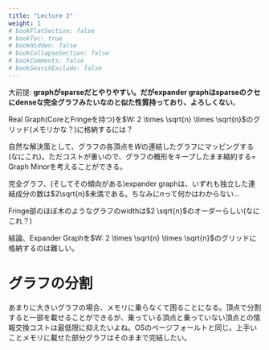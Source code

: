 ```yaml
---
title: "Lecture 2"
weight: 1
# bookFlatSection: false
# bookToc: true
# bookHidden: false
# bookCollapseSection: false
# bookComments: false
# bookSearchExclude: false
---
```


大前提: **graphがsparseだとやりやすい。だがexpander graphはsparseのクセにdenseな完全グラフみたいなのと似た性質持っており、よろしくない**。

Real Graph(CoreとFringeを持つ)を$W: 2 \times \sqrt{n} \times \sqrt{n}$のグリッド(メモリかな？)に格納するには？

自然な解決策として、グラフの各頂点を$W$の連結したグラフにマッピングする(なにこれ)。ただコストが重いので、グラフの概形をキープしたまま縮約する= Graph Minorを考えることができる。

完全グラフ、(そしてその傾向がある)expander graphは、いずれも独立した連結成分の数は$2\sqrt{n}$未満である。ちなみに$n$って何かはわからない...

Fringe部のほぼ木のようなグラフのwidthは$2 \sqrt{n}$のオーダーらしい(なにこれ？)

結論、Expander Graphを$W: 2 \times \sqrt{n} \times \sqrt{n}$のグリッドに格納するのは難しい。

# グラフの分割

あまりに大きいグラフの場合、メモリに乗らなくて困ることになる。頂点で分割すると一部を載せることができるが、乗っている頂点と乗っていない頂点との情報交換コストは最低限に抑えたいよね。OSのページフォールトと同じ。上手いことメモリに載せた部分グラフはそのままで完結したい。